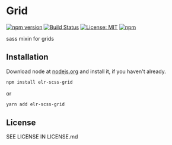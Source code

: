 # Grid

[![npm version](http://img.shields.io/npm/v/elr-scss-grid.svg)](https://www.npmjs.org/package/elr-scss-grid)
[![Build Status](https://github.com/elr-scss-grid/workflows/CI/badge.svg)](https://github.com/elr-scss-grid/actions?workflow=CI)
[![License: MIT](https://img.shields.io/badge/License-MIT-yellow.svg)](https://opensource.org/licenses/MIT)
[![npm](https://img.shields.io/npm/dm/elr-scss-grid.svg?style=flat)](https://npmjs.com/package/elr-scss-grid)

sass mixin for grids

## Installation

Download node at [nodejs.org](http://nodejs.org) and install it, if you haven't already.

```sh
npm install elr-scss-grid
```

or

```sh
yarn add elr-scss-grid
```

## License

SEE LICENSE IN LICENSE.md
